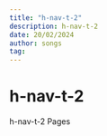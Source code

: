 ```yaml
---
title: "h-nav-t-2"
description: h-nav-t-2
date: 20/02/2024
author: songs
tag:
---
```


# h-nav-t-2

h-nav-t-2 Pages
